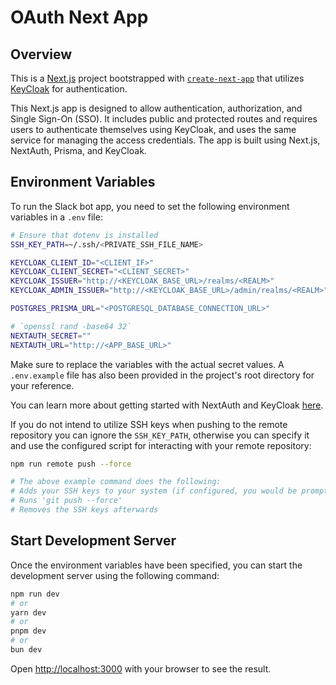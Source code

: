 # OAuth Next App

## Overview

This is a [Next.js](https://nextjs.org/) project bootstrapped with [`create-next-app`](https://github.com/vercel/next.js/tree/canary/packages/create-next-app) that utilizes [KeyCloak](https://www.keycloak.org/) for authentication.

This Next.js app is designed to allow authentication, authorization, and Single Sign-On (SSO). It includes public and protected routes and requires users to authenticate themselves using KeyCloak, and uses the same service for managing the access credentials. The app is built using Next.js, NextAuth, Prisma, and KeyCloak.

## Environment Variables

To run the Slack bot app, you need to set the following environment variables in a `.env` file:
```bash
# Ensure that dotenv is installed
SSH_KEY_PATH=~/.ssh/<PRIVATE_SSH_FILE_NAME>

KEYCLOAK_CLIENT_ID="<CLIENT_IF>"
KEYCLOAK_CLIENT_SECRET="<CLIENT_SECRET>"
KEYCLOAK_ISSUER="http://<KEYCLOAK_BASE_URL>/realms/<REALM>"
KEYCLOAK_ADMIN_ISSUER="http://<KEYCLOAK_BASE_URL>/admin/realms/<REALM>"

POSTGRES_PRISMA_URL="<POSTGRESQL_DATABASE_CONNECTION_URL>"

# `openssl rand -base64 32`
NEXTAUTH_SECRET=""
NEXTAUTH_URL="http://<APP_BASE_URL>"
```

Make sure to replace the variables with the actual secret values. A `.env.example` file has also been provided in the project's root directory for your reference. 

You can learn more about getting started with NextAuth and KeyCloak [here](https://next-auth.js.org/providers/keycloak).

If you do not intend to utilize SSH keys when pushing to the remote repository you can ignore the `SSH_KEY_PATH`, otherwise you can specify it and use the configured script for interacting with your remote repository:
```bash
npm run remote push --force

# The above example command does the following:
# Adds your SSH keys to your system (if configured, you would be prompted to input the password for your SSH keys)
# Runs 'git push --force'
# Removes the SSH keys afterwards
```

## Start Development Server

Once the environment variables have been specified, you can start the development server using the following command:

```bash
npm run dev
# or
yarn dev
# or
pnpm dev
# or
bun dev
```

Open [http://localhost:3000](http://localhost:3000) with your browser to see the result.
